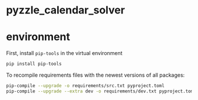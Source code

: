 # pyzzle_calendar_solver

# environment
First, install `pip-tools` in the virtual environment
```sh
pip install pip-tools
```

To recompile requirements files with the newest versions of all packages:

```sh
pip-compile --upgrade -o requirements/src.txt pyproject.toml
pip-compile --upgrade --extra dev -o requirements/dev.txt pyproject.toml
```